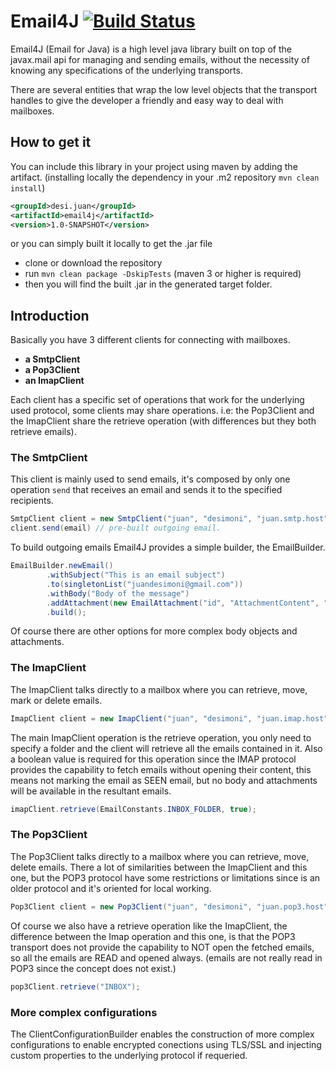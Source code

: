 # Email4J [![Build Status](https://travis-ci.org/juandesi/email4j.svg?branch=develop)](https://travis-ci.org/juandesi/email4j)


Email4J (Email for Java) is a high level java library built on top of the javax.mail api for managing and sending emails, without the necessity of knowing 
any specifications of the underlying transports.

There are several entities that wrap the low level objects that the transport handles to give the developer a friendly and easy way to deal with mailboxes.

## How to get it

You can include this library in your project using maven by adding the artifact. (installing locally the dependency in your .m2 repository `mvn clean install`)

```xml
<groupId>desi.juan</groupId>
<artifactId>email4j</artifactId>
<version>1.0-SNAPSHOT</version>
```
    
or you can simply built it locally to get the .jar file
    
* clone or download the repository
* run `mvn clean package -DskipTests` (maven 3 or higher is required)
* then you will find the built .jar in the generated target folder.  

## Introduction

Basically you have 3 different clients for connecting with mailboxes.

* **a SmtpClient**
* **a Pop3Client**
* **an ImapClient**

Each client has a specific set of operations that work for the underlying used protocol, some clients may share operations. i.e: the Pop3Client and the ImapClient
share the retrieve operation (with differences but they both retrieve emails).

### The SmtpClient

This client is mainly used to send emails, it's composed by only one operation `send` that receives an email and sends it to the specified recipients.

```java
SmtpClient client = new SmtpClient("juan", "desimoni", "juan.smtp.host", SmtpClient.DEFAULT_SMTP_PORT, new ClientConfiguration());
client.send(email) // pre-built outgoing email.
```

To build outgoing emails Email4J provides a simple builder, the EmailBuilder.

```java
EmailBuilder.newEmail()
        .withSubject("This is an email subject")
        .to(singletonList("juandesimoni@gmail.com"))
        .withBody("Body of the message")
        .addAttachment(new EmailAttachment("id", "AttachmentContent", "text/plain; charset=UTF-8"))
        .build();
```

Of course there are other options for more complex body objects and attachments.

### The ImapClient
The ImapClient talks directly to a mailbox where you can retrieve, move, mark or delete emails.

```java
ImapClient client = new ImapClient("juan", "desimoni", "juan.imap.host", ImapClient.DEFAULT_IMAPS_PORT, new ClientConfiguration());
```

The main ImapClient operation is the retrieve operation, you only need to specify a folder and the client will retrieve all the emails 
contained in it. Also a boolean value is required for this operation since the IMAP protocol provides the capability to fetch emails 
without opening their content, this means not marking the email as SEEN email, but no body and attachments will be available in the resultant
emails.

```java
imapClient.retrieve(EmailConstants.INBOX_FOLDER, true);
```

### The Pop3Client 
The Pop3Client talks directly to a mailbox where you can retrieve, move, delete emails. There a lot of similarities between 
the ImapClient and this one, but the POP3 protocol have some restrictions or limitations since is an older protocol and it's oriented
for local working.

```java
Pop3Client client = new Pop3Client("juan", "desimoni", "juan.pop3.host", Pop3Client.DEFAULT_POP3S_PORT, new ClientConfiguration());
```

Of course we also have a retrieve operation like the ImapClient, the difference between the Imap operation and this one, is that the 
POP3 transport does not provide the capability to NOT open the fetched emails, so all the emails are READ and opened always. (emails are not
really read in POP3 since the concept does not exist.)

```java
pop3Client.retrieve("INBOX");
```

### More complex configurations

The ClientConfigurationBuilder enables the construction of more complex configurations to enable encrypted conections using TLS/SSL
and injecting custom properties to the underlying protocol if requeried.

